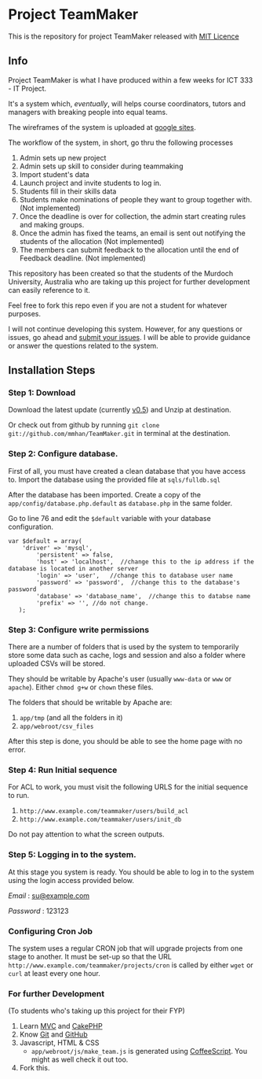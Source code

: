 # Project TeamMaker #

This is the repository for project TeamMaker released with [MIT Licence](http://en.wikipedia.org/wiki/MIT_License)

## Info

Project TeamMaker is what I have produced within a few weeks for ICT 333 - IT Project. 

It's a system which, _eventually_, will helps course coordinators, tutors and managers with breaking people into equal teams.

The wireframes of the system is uploaded at [google sites](http://sites.google.com/site/projteammaker/).

The workflow of the system, in short, go thru the following processes

1. Admin sets up new project
2. Admin sets up skill to consider during teammaking
3. Import student's data
4. Launch project and invite students to log in.
5. Students fill in their skills data
6. Students make nominations of people they want to group together with. (Not implemented)
7. Once the deadline is over for collection, the admin start creating rules and making groups.
8. Once the admin has fixed the teams, an email is sent out notifying the students of the allocation (Not implemented)
9. The members can submit feedback to the allocation until the end of Feedback deadline. (Not implemented)

This repository has been created so that the students of the Murdoch University, Australia who are taking up this project for further development can easily reference to it.

Feel free to fork this repo even if you are not a student for whatever purposes.

I will not continue developing this system. However, for any questions or issues, go ahead and [submit your issues](https://github.com/mmhan/TeamMaker/issues). I will be able to provide guidance or answer the questions related to the system.

## Installation Steps

### Step 1: Download

Download the latest update (currently [v0.5](https://github.com/mmhan/TeamMaker/tarball/v0.5)) and Unzip at destination. 

Or check out from github by running `git clone git://github.com/mmhan/TeamMaker.git` in terminal at the destination.

### Step 2: Configure database.

First of all, you must have created a clean database that you have access to. Import the database using the provided file at `sqls/fulldb.sql`

After the database has been imported. Create a copy of the `app/config/database.php.default` as `database.php` in the same folder.

Go to line 76 and edit the `$default` variable with your database configuration.

    var $default = array(
  	    'driver' => 'mysql', 
		    'persistent' => false,
	    	'host' => 'localhost',  //change this to the ip address if the database is located in another server
		    'login' => 'user',   //change this to database user name
		    'password' => 'password',  //change this to the database's password
		    'database' => 'database_name',  //change this to databse name
		    'prefix' => '', //do not change.
	   );

### Step 3: Configure write permissions

There are a number of folders that is used by the system to temporarily store some data such as cache, logs and session and also a folder where uploaded CSVs will be stored.

They should be writable by Apache's user (usually `www-data` or `www` or `apache`). Either `chmod g+w` or `chown` these files.

The folders that should be writable by Apache are:

1. `app/tmp` (and all the folders in it)
2. `app/webroot/csv_files` 

After this step is done, you should be able to see the home page with no error.

### Step 4: Run Initial sequence

For ACL to work, you must visit the following URLS for the initial sequence to run. 

1. `http://www.example.com/teammaker/users/build_acl` 
2. `http://www.example.com/teammaker/users/init_db`

Do not pay attention to what the screen outputs.

### Step 5: Logging in to the system.

At this stage you system is ready. You should be able to log in to the system using the login access provided below.

*Email* : su@example.com

*Password* : 123123

### Configuring Cron Job

The system uses a regular CRON job that will upgrade projects from one stage to another. It must be set-up so that the URL `http://www.example.com/teammaker/projects/cron` is called by either `wget` or `curl` at least every one hour.

### For further Development 

(To students who's taking up this project for their FYP)

1. Learn [MVC](http://en.wikipedia.org/wiki/Model–view–controller) and [CakePHP](http://cakephp.org)
2. Know [Git](http://book.git-scm.com/) and [GitHub](http://help.github.com/)
3. Javascript, HTML & CSS
    * `app/webroot/js/make_team.js` is generated using [CoffeeScript](http://jashkenas.github.com/coffee-script/). You might as well check it out too.
4. Fork this.
